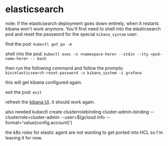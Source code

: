 # elasticsearch

note: if the elasticsearch deployment goes down entirely, when it restarts kibana won't work anymore. You'll first need to shell into the elasticsearch pod and reset the password for the special `kibana_system` user:

find the pod:
`kubectl get po -A`

shell into the pod:
`kubectl exec -n <namespace-here> --stdin --tty <pod-name-here> -- bash`

then run the following command and follow the prompts:
`bin/elasticsearch-reset-password -u kibana_system -i grafana`

this will get kibana configured again.

exit the pod:
`exit`

refresh the [kibana UI](https://kibana.grafana.fun). it should work again.

also needed kubectl create clusterrolebinding cluster-admin-binding --clusterrole=cluster-admin --user=$(gcloud info --format='value(config.account)')

the k8s roles for elastic agent are not wanting to get ported into HCL so I'm leaving it for now.
